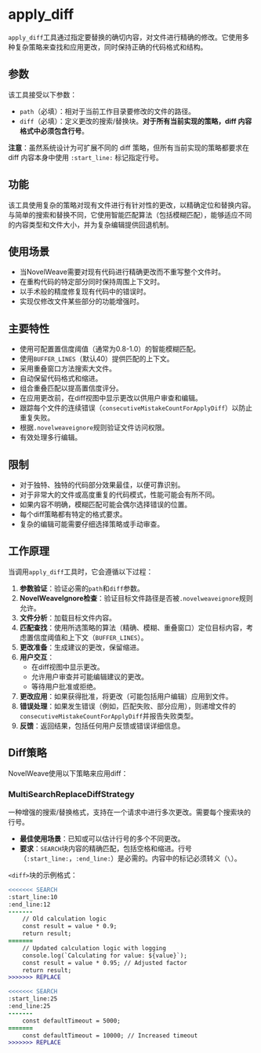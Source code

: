 # apply_diff

`apply_diff`工具通过指定要替换的确切内容，对文件进行精确的修改。它使用多种复杂策略来查找和应用更改，同时保持正确的代码格式和结构。

## 参数

该工具接受以下参数：

- `path`（必填）：相对于当前工作目录要修改的文件的路径。
- `diff`（必填）：定义更改的搜索/替换块。**对于所有当前实现的策略，diff 内容格式中必须包含行号**。

**注意**：虽然系统设计为可扩展不同的 diff 策略，但所有当前实现的策略都要求在 diff 内容本身中使用 `:start_line:` 标记指定行号。

## 功能

该工具使用复杂的策略对现有文件进行有针对性的更改，以精确定位和替换内容。与简单的搜索和替换不同，它使用智能匹配算法（包括模糊匹配），能够适应不同的内容类型和文件大小，并为复杂编辑提供回退机制。

## 使用场景

- 当NovelWeave需要对现有代码进行精确更改而不重写整个文件时。
- 在重构代码的特定部分同时保持周围上下文时。
- 以手术般的精度修复现有代码中的错误时。
- 实现仅修改文件某些部分的功能增强时。

## 主要特性

- 使用可配置置信度阈值（通常为0.8-1.0）的智能模糊匹配。
- 使用`BUFFER_LINES`（默认40）提供匹配的上下文。
- 采用重叠窗口方法搜索大文件。
- 自动保留代码格式和缩进。
- 组合重叠匹配以提高置信度评分。
- 在应用更改前，在diff视图中显示更改以供用户审查和编辑。
- 跟踪每个文件的连续错误（`consecutiveMistakeCountForApplyDiff`）以防止重复失败。
- 根据`.novelweaveignore`规则验证文件访问权限。
- 有效处理多行编辑。

## 限制

- 对于独特、独特的代码部分效果最佳，以便可靠识别。
- 对于非常大的文件或高度重复的代码模式，性能可能会有所不同。
- 如果内容不明确，模糊匹配可能会偶尔选择错误的位置。
- 每个diff策略都有特定的格式要求。
- 复杂的编辑可能需要仔细选择策略或手动审查。

## 工作原理

当调用`apply_diff`工具时，它会遵循以下过程：

1. **参数验证**：验证必需的`path`和`diff`参数。
2. **NovelWeaveIgnore检查**：验证目标文件路径是否被`.novelweaveignore`规则允许。
3. **文件分析**：加载目标文件内容。
4. **匹配查找**：使用所选策略的算法（精确、模糊、重叠窗口）定位目标内容，考虑置信度阈值和上下文（`BUFFER_LINES`）。
5. **更改准备**：生成建议的更改，保留缩进。
6. **用户交互**：
    - 在diff视图中显示更改。
    - 允许用户审查并可能编辑建议的更改。
    - 等待用户批准或拒绝。
7. **更改应用**：如果获得批准，将更改（可能包括用户编辑）应用到文件。
8. **错误处理**：如果发生错误（例如，匹配失败、部分应用），则递增文件的`consecutiveMistakeCountForApplyDiff`并报告失败类型。
9. **反馈**：返回结果，包括任何用户反馈或错误详细信息。

## Diff策略

NovelWeave使用以下策略来应用diff：

### MultiSearchReplaceDiffStrategy

一种增强的搜索/替换格式，支持在一个请求中进行多次更改。需要每个搜索块的行号。

- **最佳使用场景**：已知或可以估计行号的多个不同更改。
- **要求**：`SEARCH`块内容的精确匹配，包括空格和缩进。行号（`:start_line:`，`:end_line:`）是必需的。内容中的标记必须转义（`\`）。

`<diff>`块的示例格式：

```diff
<<<<<<< SEARCH
:start_line:10
:end_line:12
-------
    // Old calculation logic
    const result = value * 0.9;
    return result;
=======
    // Updated calculation logic with logging
    console.log(`Calculating for value: ${value}`);
    const result = value * 0.95; // Adjusted factor
    return result;
>>>>>>> REPLACE

<<<<<<< SEARCH
:start_line:25
:end_line:25
-------
    const defaultTimeout = 5000;
=======
    const defaultTimeout = 10000; // Increased timeout
>>>>>>> REPLACE
```
